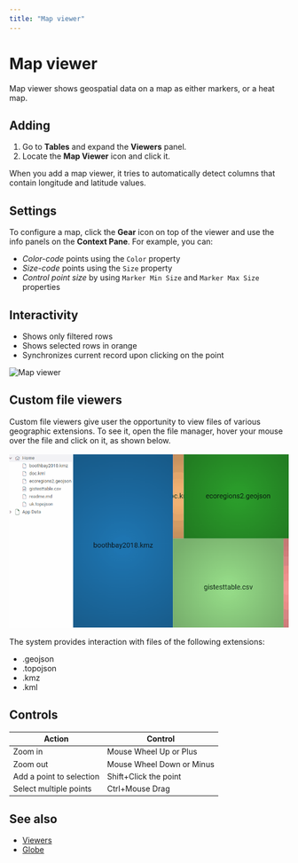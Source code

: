 ```yaml
---
title: "Map viewer"
---
```

<!-- SUBTITLE: -->

# Map viewer

Map viewer shows geospatial data on a map as either markers, or a heat map.

## Adding

1. Go to **Tables** and expand the **Viewers** panel.
1. Locate the **Map Viewer** icon and click it.

When you add a map viewer, it tries to automatically detect columns that contain
longitude and latitude values.

## Settings

To configure a map, click the **Gear** icon on top of the viewer and use the
info panels on the **Context Pane**. For example, you can:

* *Color-code* points using the `Color` property
* *Size-code* points using the `Size` property
* *Control point size* by using `Marker Min Size` and `Marker Max Size` properties

## Interactivity

* Shows only filtered rows
* Shows selected rows in orange
* Synchronizes current record upon clicking on the point

![Map viewer](./map-viewer.gif)

## Custom file viewers

Сustom file viewers give user the opportunity to view files of various geographic extensions.
To see it, open the file manager, hover your mouse over the file and click on it, as shown below.

![Custom file viewer](./map-custom-file-viewer.gif)

The system provides interaction with files of the following extensions:

* .geojson
* .topojson
* .kmz
* .kml

## Controls

|Action              |        Control                |
|------------------------|----------------------|
| Zoom in                                            | Mouse Wheel Up or Plus          |
| Zoom out                                         | Mouse Wheel Down or Minus  |
| Add a point to selection                | Shift+Click the point                   |
| Select multiple points                    | Ctrl+Mouse Drag                       |

## See also

* [Viewers](../viewers.md)
* [Globe](globe.md)
